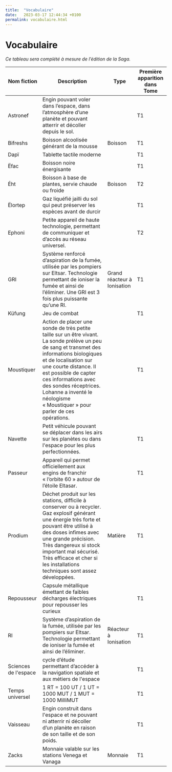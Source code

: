 ```yaml
---
title:  "Vocabulaire"
date:   2023-03-17 12:44:34 +0100
permalink: vocabulaire.html
---
```

# Vocabulaire

_Ce tableau sera complété à mesure de l’édition de la Saga._


| Nom fiction | Description | Type | Première apparition dans Tome
| -- | -- | -- | --
| Astronef | Engin pouvant voler dans l’espace, dans l’atmosphère d’une planète et pouvant atterrir et décoller depuis le sol. |  | T1
| Bifreshs | Boisson alcoolisée générant de la mousse | Boisson | T1
| Dapï  | Tablette tactile moderne |  | T1
| Ëfac | Boisson noire énergisante  |  | T1
| Éht | Boisson à base de plantes, servie chaude ou froide  | Boisson | T2
| Ëlortep | Gaz liquéfié jailli du sol qui peut préserver les espèces avant de durcir  |  | T1
| Ephoni  | Petite appareil de haute technologie, permettant de communiquer et d’accès au réseau universel. |  | T2
| GRI | Système renforcé d’aspiration de la fumée, utilisée par les pompiers sur Eltsar. Technologie permettant de ioniser la fumée et ainsi de l’éliminer. Une GRI est 3 fois plus puissante qu’une RI. | Grand réacteur à Ionisation | T1
| Küfung | Jeu de combat |  | T1
| Moustiquer | Action de placer une sonde de très petite taille sur un être vivant. La sonde prélève un peu de sang et transmet des informations biologiques et de localisation sur une courte distance. Il est possible de capter ces informations avec des sondes réceptrices. Lohanne a inventé le néologisme « Moustiquer » pour parler de ces opérations. |  | T1
| Navette | Petit véhicule pouvant se déplacer dans les airs sur les planètes ou dans l'espace pour les plus perfectionnées. |  | T1
| Passeur | Appareil qui permet officiellement aux engins de franchir « l’orbite 60 » autour de l’étoile Eltasar.  |  | T1
| Prodium | Déchet produit sur les stations, difficile à conserver ou à recycler. Gaz explosif générant une énergie très forte et pouvant être utilisé à des doses infimes avec une grande précision. Très dangereux si stock important mal sécurisé. Très efficace et cher si les installations techniques sont assez développées. | Matière | T1
| Repousseur  | Capsule métallique émettant de faibles décharges électriques pour repousser les curieux  |  | T1
| RI | Système d’aspiration de la fumée, utilisée par les pompiers sur Eltsar. Technologie permettant de ioniser la fumée et ainsi de l’éliminer. | Réacteur à Ionisation | T1
| Sciences de l'espace  | cycle d’étude permettant d’accéder à la navigation spatiale et aux métiers de l'espace  |  | T1
| Temps universel | 1 RT = 100 UT / 1 UT = 1000 MUT / 1 MUT = 1000 MilliMUT |  | T1
| Vaisseau | Engin construit dans l'espace et ne pouvant ni atterrir ni décoller d’un planète en raison de son taille et de son poids. |  | T1
| Zacks | Monnaie valable sur les stations Venega et Vanaga | Monnaie | T1
